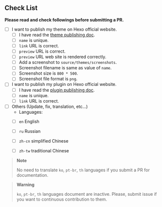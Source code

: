 ## Check List

**Please read and check followings before submitting a PR.**

- [ ] I want to publish my theme on Hexo official website.
  - [ ] I have read the [theme publishing doc](https://hexo.io/docs/themes#Publishing).
  - [ ] `name` is unique.
  - [ ] `link` URL is correct.
  - [ ] `preview` URL is correct.
  - [ ] `preview` URL web site is rendered correctly.
  - [ ] Add a screenshot to `source/themes/screenshots`.
  - [ ] Screenshot filename is same as value of `name`.
  - [ ] Screenshot size is `800 * 500`.
  - [ ] Screenshot file format is `png`.
- [ ] I want to publish my plugin on Hexo official website.
  - [ ] I have read the [plugin publishing doc](https://hexo.io/docs/plugins#Publishing).
  - [ ] `name` is unique.
  - [ ] `link` URL is correct.
- [ ] Others (Update, fix, translation, etc...)
  - Languages:
  - [ ] `en` English
  - [ ] `ru` Russian
  - [ ] `zh-cn` simplified Chinese
  - [ ] `zh-tw` traditional Chinese


> **Note**
>
> No need to translate `ko`, `pt-br`, `th` languages if you submit a PR for documentation.

> **Warning**
>
> `ko`, `pt-br`, `th` languages document are inactive. Please, submit issue if you want to continuous contribution to them.

<!-- 
    Thank you for publishing your work on Hexo site!
    
    If you also would like to become a Hexojs org memeber, here is the opportunity. Simply transfer your repo into Hexojs org, and you will become hexojs member. You could still be the repo admin, but also gain access to hexojs other repoes. 
    
    There are several benefits to do so:
    1. Become Hexojs org member, and gain access to all hexojs repos.
    2. Other Hexojs members could help to maintain issues and review PRs.
    3. More wait you to discover... :)
    
    Please contact hi@abnerchou.me if you are interested in this opportunity.
-->
